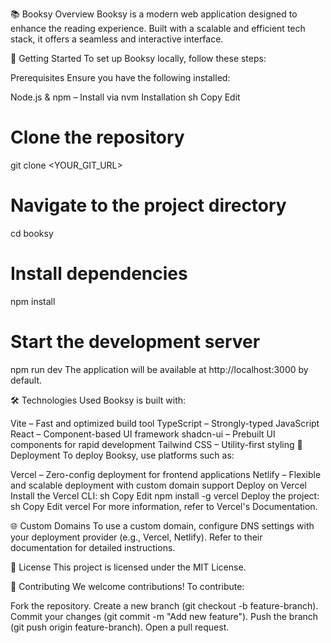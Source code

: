 📚 Booksy
Overview
Booksy is a modern web application designed to enhance the reading experience. Built with a scalable and efficient tech stack, it offers a seamless and interactive interface.

🔧 Getting Started
To set up Booksy locally, follow these steps:

Prerequisites
Ensure you have the following installed:

Node.js & npm – Install via nvm
Installation
sh
Copy
Edit
# Clone the repository
git clone <YOUR_GIT_URL>

# Navigate to the project directory
cd booksy

# Install dependencies
npm install

# Start the development server
npm run dev
The application will be available at http://localhost:3000 by default.

🛠️ Technologies Used
Booksy is built with:

Vite – Fast and optimized build tool
TypeScript – Strongly-typed JavaScript
React – Component-based UI framework
shadcn-ui – Prebuilt UI components for rapid development
Tailwind CSS – Utility-first styling
🚀 Deployment
To deploy Booksy, use platforms such as:

Vercel – Zero-config deployment for frontend applications
Netlify – Flexible and scalable deployment with custom domain support
Deploy on Vercel
Install the Vercel CLI:
sh
Copy
Edit
npm install -g vercel
Deploy the project:
sh
Copy
Edit
vercel
For more information, refer to Vercel's Documentation.

🌐 Custom Domains
To use a custom domain, configure DNS settings with your deployment provider (e.g., Vercel, Netlify). Refer to their documentation for detailed instructions.

📄 License
This project is licensed under the MIT License.

🤝 Contributing
We welcome contributions! To contribute:

Fork the repository.
Create a new branch (git checkout -b feature-branch).
Commit your changes (git commit -m "Add new feature").
Push the branch (git push origin feature-branch).
Open a pull request.
